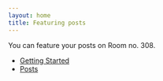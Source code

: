 ```yaml
---
layout: home
title: Featuring posts
---
```


You can feature your posts on Room no. 308.

- [Getting Started](getting_started.md)
- [Posts](posts.md)